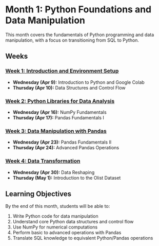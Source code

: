 # Month 1: Python Foundations and Data Manipulation

This month covers the fundamentals of Python programming and data manipulation, with a focus on transitioning from SQL to Python.

## Weeks

### [Week 1: Introduction and Environment Setup](Week_1/)
- **Wednesday (Apr 9):** Introduction to Python and Google Colab
- **Thursday (Apr 10):** Data Structures and Control Flow

### [Week 2: Python Libraries for Data Analysis](Week_2/)
- **Wednesday (Apr 16):** NumPy Fundamentals
- **Thursday (Apr 17):** Pandas Fundamentals I

### [Week 3: Data Manipulation with Pandas](Week_3/)
- **Wednesday (Apr 23):** Pandas Fundamentals II
- **Thursday (Apr 24):** Advanced Pandas Operations

### [Week 4: Data Transformation](Week_4/)
- **Wednesday (Apr 30):** Data Reshaping
- **Thursday (May 1):** Introduction to the Olist Dataset

## Learning Objectives

By the end of this month, students will be able to:
1. Write Python code for data manipulation
2. Understand core Python data structures and control flow
3. Use NumPy for numerical computations
4. Perform basic to advanced operations with Pandas
5. Translate SQL knowledge to equivalent Python/Pandas operations